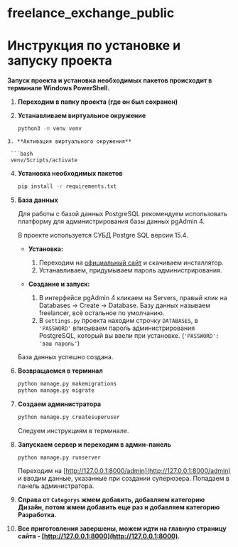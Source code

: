 # freelance_exchange_public

# Инструкция по установке и запуску проекта

**Запуск проекта и установка необходимых пакетов происходит в терминале Windows PowerShell.**

1. **Переходим в папку проекта (где он был сохранен)**

2. **Устанавливаем виртуальное окружение**

   ```bash
   python3 -m venv venv
  ```
3. **Активация виртуального окружения**

   ```bash
   venv/Scripts/activate
   ```

4. **Установка необходимых пакетов**

   ```bash
   pip install -r requirements.txt
   ```

5. **База данных**

   Для работы с базой данных PostgreSQL рекомендуем использовать платформу для администрирования базы данных pgAdmin 4.
   
   В проекте используется СУБД Postgre SQL версии 15.4.

   - **Установка:**
     1. Переходим на [официальный сайт](https://www.enterprisedb.com/downloads/postgres-postgresql-downloads) и скачиваем инсталлятор.
     2. Устанавливаем, придумываем пароль администрирования.

   - **Создание и запуск:**
     1. В интерфейсе pgAdmin 4 кликаем на Servers, правый клик на Databases -> Create -> Database. Базу данных называем freelancer, всё остальное по умолчанию.
     2. В `settings.py` проекта находим строчку `DATABASES`, в `'PASSWORD'` вписываем пароль администрирования PostgreSQL, который вы ввели при установке. (`'PASSWORD': 'ваш пароль'`)

   База данных успешно создана.

7. **Возвращаемся в терминал**

   ```bash
   python manage.py makemigrations
   python manage.py migrate
   ```

8. **Создаем администратора**

   ```bash
   python manage.py createsuperuser
   ```

   Следуем инструкциям в терминале.

9. **Запускаем сервер и переходим в админ-панель**

   ```bash
   python manage.py runserver
   ```

   Переходим на [http://127.0.0.1:8000/admin](http://127.0.0.1:8000/admin) и вводим данные, указанные при создании суперюзера. Попадаем в панель администратора.

10. **Справа от `Categorys` жмем добавить, добавляем категорию Дизайн, потом жмем добавить еще раз и добавляем категорию Разработка.**

11. **Все приготовления завершены, можем идти на главную страницу сайта - [http://127.0.0.1:8000](http://127.0.0.1:8000).**
